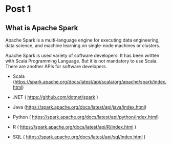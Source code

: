 # Post 1

## What is Apache Spark

Apache Spark is a multi-language engine for executing data engineering, data science, and machine learning on single-node machines or clusters. 

Apache Spark is used variety of software developers. It has been written with Scala Programming Language.  But it is not mandatory to use Scala. 
There are another APIs for software developers.

- Scala (https://spark.apache.org/docs/latest/api/scala/org/apache/spark/index.html)

- .NET  ( https://github.com/dotnet/spark )

- Java (https://spark.apache.org/docs/latest/api/java/index.html)

- Python ( https://spark.apache.org/docs/latest/api/python/index.html)

- R ( https://spark.apache.org/docs/latest/api/R/index.html )

- SQL ( https://spark.apache.org/docs/latest/api/sql/index.html ) 


